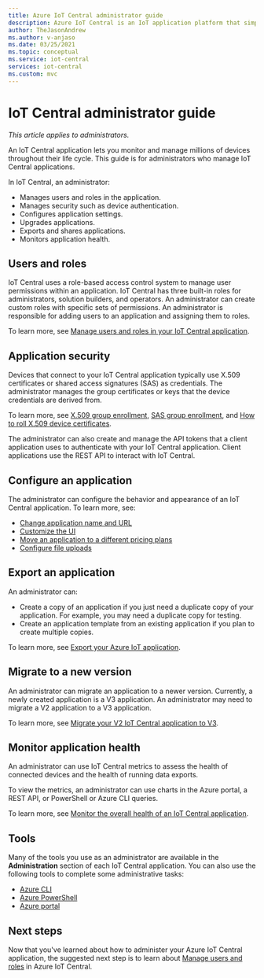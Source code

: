 ```yaml
---
title: Azure IoT Central administrator guide
description: Azure IoT Central is an IoT application platform that simplifies the creation of IoT solutions. This article provides an overview of the administrator role in IoT Central. 
author: TheJasonAndrew
ms.author: v-anjaso
ms.date: 03/25/2021
ms.topic: conceptual
ms.service: iot-central
services: iot-central
ms.custom: mvc
---
```


# IoT Central administrator guide

*This article applies to administrators.*

An IoT Central application lets you monitor and manage millions of devices throughout their life cycle. This guide is for administrators who manage IoT Central applications.

In IoT Central, an administrator:

- Manages users and roles in the application.
- Manages security such as device authentication.
- Configures application settings.
- Upgrades applications.
- Exports and shares applications.
- Monitors application health.

## Users and roles

IoT Central uses a role-based access control system to manage user permissions within an application. IoT Central has three built-in roles for administrators, solution builders, and operators. An administrator can create custom roles with specific sets of permissions. An administrator is responsible for adding users to an application and assigning them to roles.

To learn more, see [Manage users and roles in your IoT Central application](howto-manage-users-roles.md).

## Application security

Devices that connect to your IoT Central application typically use X.509 certificates or shared access signatures (SAS) as credentials. The administrator manages the group certificates or keys that the device credentials are derived from.

To learn more, see [X.509 group enrollment](concepts-get-connected.md#x509-group-enrollment), [SAS group enrollment](concepts-get-connected.md#sas-group-enrollment), and [How to roll X.509 device certificates](how-to-roll-x509-certificates.md).

The administrator can also create and manage the API tokens that a client application uses to authenticate with your IoT Central application. Client applications use the REST API to interact with IoT Central.

## Configure an application

The administrator can configure the behavior and appearance of an IoT Central application. To learn more, see:

- [Change application name and URL](howto-administer.md#change-application-name-and-url)
- [Customize the UI](howto-customize-ui.md)
- [Move an application to a different pricing plans](howto-view-bill.md)
- [Configure file uploads](howto-configure-file-uploads.md)

## Export an application

An administrator can:

- Create a copy of an application if you just need a duplicate copy of your application. For example, you may need a duplicate copy for testing.
- Create an application template from an existing application if you plan to create multiple copies.

To learn more, see [Export your Azure IoT application](howto-use-app-templates.md).

## Migrate to a new version

An administrator can migrate an application to a newer version. Currently, a newly created application is a V3 application. An administrator may need to migrate a V2 application to a V3 application.

To learn more, see [Migrate your V2 IoT Central application to V3](howto-migrate.md).

## Monitor application health

An administrator can use IoT Central metrics to assess the health of connected devices and the health of running data exports.

To view the metrics, an administrator can use charts in the Azure portal, a REST API, or PowerShell or Azure CLI queries.

To learn more, see [Monitor the overall health of an IoT Central application](howto-monitor-application-health.md).

## Tools

Many of the tools you use as an administrator are available in the **Administration** section of each IoT Central application. You can also use the following tools to complete some administrative tasks:

- [Azure CLI](howto-manage-iot-central-from-cli.md)
- [Azure PowerShell](howto-manage-iot-central-from-powershell.md)
- [Azure portal](howto-manage-iot-central-from-portal.md)

## Next steps

Now that you've learned about how to administer your Azure IoT Central application, the suggested next step is to learn about [Manage users and roles](howto-manage-users-roles.md) in Azure IoT Central.

